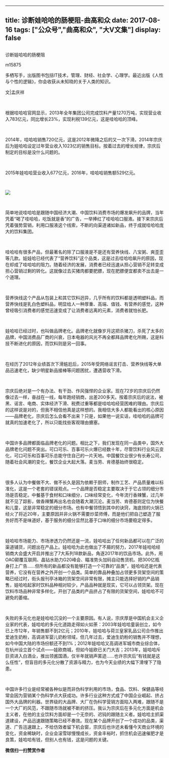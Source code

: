 
---
title:   诊断娃哈哈的肠梗阻-曲高和众
date: 2017-08-16
tags: ["公众号","曲高和众", "大V文集"]
display: false
---


## 



诊断娃哈哈的肠梗阻




m15875




多栖写手，出版图书包括IT技术，管理、财经、社会学、心理学。最近出版《人性与个性的逻辑》，你会收获从未知晓的关于人类的知识。


文|孟庆祥

&nbsp;

根据哇哈哈官网显示，2013年全年集团公司完成饮料产量1270万吨，实现营业收入783亿元，同比增长23%，实现利税139亿元，这是哇哈哈的顶峰。

&nbsp;

2014年，哇哈哈销售720亿元，这是2012年微降之后的又一次下滑。2014年宗庆后为娃哈哈设定过年营业收入1023亿的销售目标。按着过去的增长规律，宗庆后制定的目标是没什么问题的。

&nbsp;

2015年娃哈哈营业收入677亿元，2016年，哇哈哈销售额529亿元。

&nbsp;

<img data-s="300,640" data-type="png" src="http://mmbiz.qpic.cn/mmbiz_png/fxGMiaL5Zj1hfru4R5NTCQocPjSQzUb0RkWmbN7pNn61ynnkH5GtnJp6qGFRiaPfToKgCpkjC8C6wArTUvsKFChg/0?wx_fmt=png" class="" data-ratio="0.6049382716049383" data-w="486"/>

&nbsp;

简单地说哇哈哈是跟随中国经济大潮、中国饮料消费市场的爆发飙升的品牌，当年凭着“喝了哇哈哈，吃饭就是香”的广告，一举捧红了哇哈哈口服液。接下来宗庆后凭着强势营销，利用口服液这个线索，不断的向渠道诸如新品，终于成就哇哈哈庞大的饮料集团。

&nbsp;

哇哈哈有很多产品，但最著名的除了口服液是不是还有营养快线、八宝粥、爽歪歪等几款。娃娃哈已经代表了“营养饮料”这个品类，这是过去哇哈哈飙升的原因，现在却成了哇哈哈的阻力。随着经济的发展，消费者已经迅速从担心营销不足转变成担心营销过剩的转化。这就像过去买猪肉都要肥膘，现在肥膘便宜都卖不出去是一个道理。

&nbsp;

营养快线这个产品从包装上和其它饮料迥异，几乎所有的饮料都是透明塑料品，而营养快线是乳白色塑料品，明显给人一种厚重、高端、值钱、有营养的感觉，这种曾经吸引消费者的感觉迅速变成了让消费者远离的元素，消费者就怕长肥。

&nbsp;

娃哈哈已经过时，也叫做品牌老化。品牌老化就像岁月这把杀猪刀，杀死了太多的品牌，中国消费品厂商的兴衰，日本电器的风光不再全都拜品牌老化所赐，这是科技不断进化的原因，而饮料则是另一回事。

&nbsp;

在经历了2012年业绩首次下滑尴尬后，2015年受网络谣言打击、营养快线等大单品迅速老化，缺少明星新品接棒等问题困扰，遭遇营收下滑。

&nbsp;

宗庆后绝对是一个有办法、有干劲、作风强悍的企业家。现在72岁的宗庆后仍然像过去一样，奋战在一线，每年跑经销商，出差200多天。按着宗庆后的说法，被黑、谣言、电商、实体经济下滑、税费过重等都是哇哈哈经营困难的理由。宗庆后的这样说是对的，但我不相信他真是这样想的。我相信大多人都能看出的核心原因——品牌老化，宗庆后怎么会看不出来？只是，如果他一说实话，哇哈哈的品牌可就真的加速老化了，所以只能找些客观理由搪塞。

&nbsp;

中国许多品牌都面临品牌老化的问题。相比之下，我们发现在同一品类中，国外大品牌老化问题不突出。可口可乐、百事可乐火爆已经数十年，尽管饮料行业风云变化，可口可乐和百事可乐总能守住自己的一片天地。中国餐饮业很少有长寿公司，随着社会风潮的变化，餐饮企业大起大落。麦当劳、肯德基始终很稳定。

&nbsp;

很多人认为中餐做不大、做不长久是因为依赖于厨师，制作工艺、产品质量难以标准化，这是一个老套的错误观点。一个品牌是否稳定主要取决于于它占领的细分市场是否稳定。中餐基于食材和口味细分，口味经常变化，今年流行香辣蟹，过几年就不见了踪影，做香辣蟹再出名也会随着大潮沉沦。麦当劳、肯德基则定位为快餐和儿童，这是非常稳定的细分市场。也有中餐领悟到其中的诀窍，海底捞的火锅已经火了将近20年，主要原因并非火锅不需要炒菜师傅，而是他们把自己塑造了服务好而不是味道好，基于服务的细分显然比基于口味的细分市场要稳定得多。

&nbsp;

娃哈哈市场能力、市场渗透力仍然还是一流，娃哈哈出了任何新品都可以在广泛的渠道铺货，问题出在产品上。娃哈哈为此也做出了不屑的努力，2017年娃哈哈经销商大会盛大开启并推出了7大系列18款新品，角逐2017年的饮品市场。此外，用OAO颠覆互联网、晶钻水助力G20峰会、瞄准势头加码自动售货机、把300亿瓶身打上广告……但所有的新品都没有能够打造一个可靠的“品类”，娃哈哈还是代表营养，它没有在营养之外开创一个品类。简单的靠品种叠加占领更多货架空间的策略已经过时，街头报刊亭冰箱的货架空间非常有限，摊主只能选择好销的产品销售，娃哈哈起家时饮料品种相对较少，产品品种就是现实，它可以占领货架。现在饮料市场品种非常多样化，开创了品类的产品挤占了有限的货架空间，娃哈哈不可避免的萎缩。

&nbsp;

失败的多元化也是娃哈哈沉没的一个主要原因。有人说，宗庆厚是中国机会主义企业家的代表，娃哈哈的多元化道路走得如火如荼：2003年娃哈哈童装创立，如今已上市12年，年销售额不到2亿元；2010年，娃哈哈与荷兰皇家乳品公司合作推出爱迪生奶粉，高调进军婴儿奶粉领域，但几年过去，爱迪生奶粉的销售并不理想，如今中国大陆的市场份额还不到1%；2012年娃哈哈又高调进军城市商业综合体，在杭州设立首个试点——娃欧商城，但如今娃欧已关门大吉；2013年，娃哈哈斥巨资进入白酒业，推出领酱国酒，仅半年就销声匿迹……也许宗庆后“有钱就是这么任性”，但盲目的多元化分散了资源与精力，也为今天业绩的大幅下滑埋下了隐患。

&nbsp;

中国许多行业是经常被各种似是而非伪科学利用的市场，食品、饮料、保健品等经常会因为营销某个伪科学点大获成功。许多行业这种方式成了中国企业崛起、挤占国外大品牌的利器。世界级的大品牌、大厂在伪科学营销方面陷入两难，跟随不是一个大厂的风范，不跟随市场就被不断的挤压。我认为宗庆后在多元化方面是机会主义者，在他的主业饮料方面却是一个无奈的、迟钝的跟随主义者。娃哈哈主抓渠道建设，产品迅速跟随策略已经不奏效。现在某个品牌开创了一个成功的品类，渠道、广告迅速跟上，不给仿效者留下机会窗，宗庆后也许还未看懂今天商业环境的变化，资金稀缺时，企业会滚雪球慢慢成长，资金丰裕时，抓住机会迅速催肥才是良策，娃哈哈有钱，但别人也有钱，这是问题的关键。




**微信扫一扫赞赏作者**















